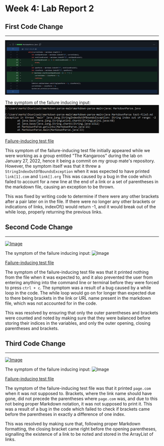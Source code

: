 # Week 4: Lab Report 2

## First Code Change
***
[![Image](Screenshots/lab_report_2/third_markdownparse_diff.png)](https://github.com/kate-romero/markdown-parse/commit/18338e18d96325dbf23e57ad0c1c9cf106c3ed39)

The symptom of the failure inducing input:
![Image](Screenshots/lab_report_2/string_index_out_of_range.png)

[Failure-inducing test file](https://github.com/kate-romero/markdown-parse/blob/18338e18d96325dbf23e57ad0c1c9cf106c3ed39/test-file3.md)

This symptom of the failure-inducing test file initially appeared while we were working as a group entitled "The Kangaroos" 
during the lab on January 27, 2022, hence it being a commit on my group mate's repository. However, the symptom itself 
was that it threw a ```StringIndexOutOfBoundsException``` when it was expected to have printed ```link[1].com``` and 
```link[].org``` This was caused by a bug in the code which failed to account for a new line at the end of a link or a set 
of parentheses in the markdown file, causing an exception to be thrown.

This was fixed by writing code to determine if there were any other brackets after a pair later on in the file. If there 
were no longer any other brackets or indications of links, indexOf() would return -1, and it would break out of the while 
loop, properly returning the previous links.

## Second Code Change
***
[![Image](Screenshots/lab_report_2/first_markdownparse_diff.png)](https://github.com/msioson/markdown-parse/commit/73678d33dc1583846189449fba83f3d9f2d8b295)

The symptom of the failure inducing input:
![Image](Screenshots/lab_report_2/while_loop_created_from_my_test_file.png)

[Failure-inducing test file](https://github.com/msioson/markdown-parse/blob/73678d33dc1583846189449fba83f3d9f2d8b295/my-link-file.md)

The symptom of the failure-inducing test file was that it printed nothing from the file when it was expected to,
and it also prevented the user from entering anything into the command line or terminal before they were forced to press ```ctrl + c```.
The symptom was a result of a bug caused by a while loop in the code. The while loop would go on for longer than expected 
due to there being brackets in the link or URL name present in the markdown file, which was not accounted for in the code.

This was resolved by ensuring that only the outer parentheses and brackets were counted and noted by making sure that 
they were balanced before storing their indices in the variables, and only the outer opening, closing parentheses and brackets.

## Third Code Change
***
[![Image](Screenshots/lab_report_2/second_markdownparse_diff.png)](https://github.com/msioson/markdown-parse/commit/37b1365f3e1dec9eb19965255544771d099e9aa4)

The symptom of the failure inducing input:
![Image](Screenshots/lab_report_2/test_file_5_error_1.png)

[Failure-inducing test file](https://github.com/msioson/markdown-parse/blob/37b1365f3e1dec9eb19965255544771d099e9aa4/test-file5.md)

The symptom of the failure-inducing test file was that it printed ```page.com``` when it was not supposed to. Brackets, 
where the link name should have gone, did not precede the parentheses where ```page.com``` was, and due to this not being 
proper Markdown notation, it was not supposed to print it. This was a result of a bug in the code which failed to check
if brackets came before the parentheses in exactly a difference of one index.

This was resolved by making sure that, following proper Markdown formatting, the closing bracket came right before the
opening parentheses, signalling the existence of a link to be noted and stored in the ArrayList of links.